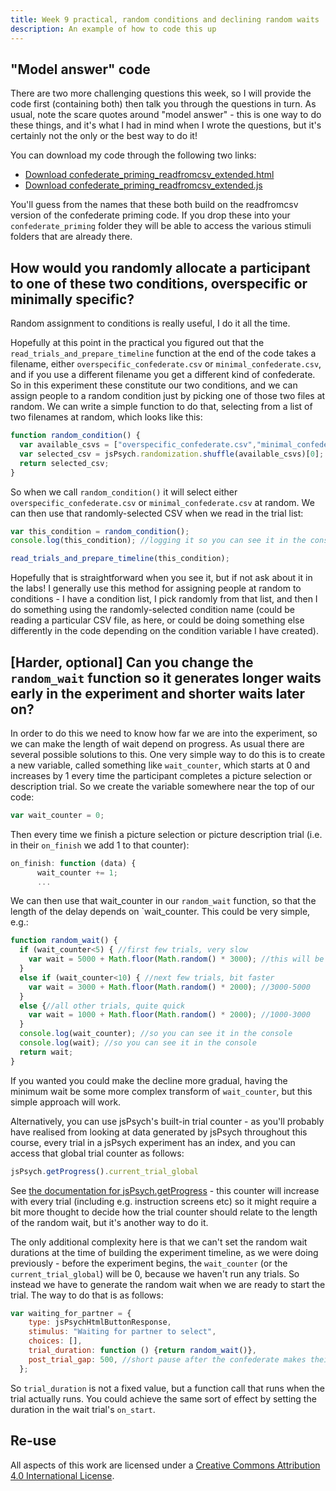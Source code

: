 ```yaml
---
title: Week 9 practical, random conditions and declining random waits
description: An example of how to code this up
---
```


## "Model answer" code

There are two more challenging questions this week, so I will provide the code first (containing both) then talk you through the questions in turn. As usual, note the scare quotes around "model answer" - this is one way to do these things, and it's what I had in mind when I wrote the questions, but it's certainly not the only or the best way to do it!

You can download my code through the following two links:
- <a href="code/confederate_priming_extended/confederate_priming_readfromcsv_extended.html" download> Download confederate_priming_readfromcsv_extended.html</a>
- <a href="code/confederate_priming_extended/confederate_priming_readfromcsv_extended.js" download> Download confederate_priming_readfromcsv_extended.js</a>

You'll guess from the names that these both build on the readfromcsv version of the confederate priming code. If you drop these into your `confederate_priming` folder they will be able to access the various stimuli folders that are already there.

## How would you randomly allocate a participant to one of these two conditions, overspecific or minimally specific? 

Random assignment to conditions is really useful, I do it all the time.

Hopefully at this point in the practical you figured out that the `read_trials_and_prepare_timeline` function at the end of the code takes a filename, either `overspecific_confederate.csv` or `minimal_confederate.csv`, and if you use a different filename you get a different kind of confederate. So in this experiment these constitute our two conditions, and we can assign people to a random condition just by picking one of those two files at random. We can write a simple function to do that, selecting from a list of two filenames at random, which looks like this:

```js
function random_condition() {
  var available_csvs = ["overspecific_confederate.csv","minimal_confederate.csv"];
  var selected_csv = jsPsych.randomization.shuffle(available_csvs)[0];
  return selected_csv;
}
```

So when we call `random_condition()` it will select either `overspecific_confederate.csv` or `minimal_confederate.csv` at random. We can then use that randomly-selected CSV when we read in the trial list:

```js
var this_condition = random_condition();
console.log(this_condition); //logging it so you can see it in the console

read_trials_and_prepare_timeline(this_condition);
```

Hopefully that is straightforward when you see it, but if not ask about it in the labs! I generally use this method for assigning people at random to conditions - I have a condition list, I pick randomly from that list, and then I do something using the randomly-selected condition name (could be reading a particular CSV file, as here, or could be doing something else differently in the code depending on the condition variable I have created).

## [Harder, optional] Can you change the `random_wait` function so it generates longer waits early in the experiment and shorter waits later on? 

In order to do this we need to know how far we are into the experiment, so we can make 
the length of wait depend on progress. As usual there are several possible solutions to this. One very simple way to do this is to create a new variable, called something like `wait_counter`, which starts at 0 and increases by 1 every time the participant completes a picture selection or description trial. So we create the variable somewhere near the top of our code:

```js
var wait_counter = 0;
```

Then every time we finish a picture selection or picture description trial (i.e. in their `on_finish` we add 1 to that counter):

```js
on_finish: function (data) {
      wait_counter += 1;
      ...
```

We can then use that wait_counter in our `random_wait` function, so that the length of the delay depends on `wait_counter. This could be very simple, e.g.:

```js
function random_wait() {
  if (wait_counter<5) { //first few trials, very slow
    var wait = 5000 + Math.floor(Math.random() * 3000); //this will be a number between 5000 and 8000
  }
  else if (wait_counter<10) { //next few trials, bit faster
    var wait = 3000 + Math.floor(Math.random() * 2000); //3000-5000
  } 
  else {//all other trials, quite quick
    var wait = 1000 + Math.floor(Math.random() * 2000); //1000-3000
  }
  console.log(wait_counter); //so you can see it in the console
  console.log(wait); //so you can see it in the console
  return wait;
}
```

If you wanted you could make the decline more gradual, having the minimum wait be some more complex transform of `wait_counter`, but this simple approach will work.


Alternatively, you can use jsPsych's built-in trial counter - as you'll probably have realised from looking at data generated by jsPsych throughout this course, every trial in a jsPsych experiment has an index, and you can access that global trial counter as follows:
```js
jsPsych.getProgress().current_trial_global
```

See [the documentation for jsPsych.getProgress](https://www.jspsych.org/7.3/reference/jspsych/#jspsychgetprogress) - this counter will increase with every trial (including e.g. instruction screens etc) so it might require a bit more thought to decide how the trial counter should relate to the length of the random wait, but it's another way to do it.

The only additional complexity here is that we can't set the random wait durations at the time of building the experiment timeline, as we were doing previously - before the experiment begins, the `wait_counter` (or the `current_trial_global`) will be 0, because we haven't run any trials. So instead we have to generate the random wait when we are ready to start the trial. The way to do that is as follows:

```js
var waiting_for_partner = {
    type: jsPsychHtmlButtonResponse,
    stimulus: "Waiting for partner to select",
    choices: [],
    trial_duration: function () {return random_wait()}, 
    post_trial_gap: 500, //short pause after the confederate makes their selection
  };
```

So `trial_duration` is not a fixed value, but a function call that runs when the trial actually runs. You could achieve the same sort of effect by setting the duration in the wait trial's `on_start`.



## Re-use

All aspects of this work are licensed under a [Creative Commons Attribution 4.0 International License](http://creativecommons.org/licenses/by/4.0/).
